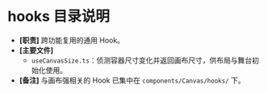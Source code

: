 # hooks 目录说明

- **[职责]** 跨功能复用的通用 Hook。
- **[主要文件]**
  - `useCanvasSize.ts`：侦测容器尺寸变化并返回画布尺寸，供布局与舞台初始化使用。
- **[备注]** 与画布强相关的 Hook 已集中在 `components/Canvas/hooks/` 下。
